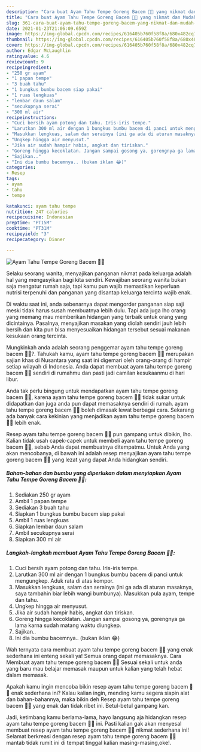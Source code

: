 ```yaml
---
description: "Cara buat Ayam Tahu Tempe Goreng Bacem 🍗🍴 yang nikmat dan Mudah Dibuat"
title: "Cara buat Ayam Tahu Tempe Goreng Bacem 🍗🍴 yang nikmat dan Mudah Dibuat"
slug: 361-cara-buat-ayam-tahu-tempe-goreng-bacem-yang-nikmat-dan-mudah-dibuat
date: 2021-01-23T21:06:09.659Z
image: https://img-global.cpcdn.com/recipes/616405b760f58f8a/680x482cq70/ayam-tahu-tempe-goreng-bacem-🍗🍴-foto-resep-utama.jpg
thumbnail: https://img-global.cpcdn.com/recipes/616405b760f58f8a/680x482cq70/ayam-tahu-tempe-goreng-bacem-🍗🍴-foto-resep-utama.jpg
cover: https://img-global.cpcdn.com/recipes/616405b760f58f8a/680x482cq70/ayam-tahu-tempe-goreng-bacem-🍗🍴-foto-resep-utama.jpg
author: Edgar McLaughlin
ratingvalue: 4.6
reviewcount: 9
recipeingredient:
- "250 gr ayam"
- "1 papan tempe"
- "3 buah tahu"
- "1 bungkus bumbu bacem siap pakai"
- "1 ruas lengkuas"
- "lembar daun salam"
- "secukupnya serai"
- "300 ml air"
recipeinstructions:
- "Cuci bersih ayam potong dan tahu. Iris-iris tempe."
- "Larutkan 300 ml air dengan 1 bungkus bumbu bacem di panci untuk mengungkep. Aduk rata di atas kompor."
- "Masukkan lengkuas, salam dan serainya (ini ga ada di aturan masaknya, saya tambahin biar lebih wangi bumbunya). Masukkan pula ayam, tempe dan tahu."
- "Ungkep hingga air menyusut."
- "Jika air sudah hampir habis, angkat dan tiriskan."
- "Goreng hingga kecoklatan. Jangan sampai gosong ya, gorengnya ga lama karna sudah matang waktu diungkep."
- "Sajikan.."
- "Ini dia bumbu bacemnya.. (bukan iklan 😂)"
categories:
- Resep
tags:
- ayam
- tahu
- tempe

katakunci: ayam tahu tempe 
nutrition: 247 calories
recipecuisine: Indonesian
preptime: "PT15M"
cooktime: "PT31M"
recipeyield: "3"
recipecategory: Dinner

---
```



![Ayam Tahu Tempe Goreng Bacem 🍗🍴](https://img-global.cpcdn.com/recipes/616405b760f58f8a/680x482cq70/ayam-tahu-tempe-goreng-bacem-🍗🍴-foto-resep-utama.jpg)

Selaku seorang wanita, menyajikan panganan nikmat pada keluarga adalah hal yang mengasyikan bagi kita sendiri. Kewajiban seorang  wanita bukan saja mengatur rumah saja, tapi kamu pun wajib memastikan keperluan nutrisi terpenuhi dan panganan yang disantap keluarga tercinta wajib enak.

Di waktu  saat ini, anda sebenarnya dapat mengorder panganan siap saji meski tidak harus susah membuatnya lebih dulu. Tapi ada juga lho orang yang memang mau memberikan hidangan yang terbaik untuk orang yang dicintainya. Pasalnya, menyajikan masakan yang diolah sendiri jauh lebih bersih dan kita pun bisa menyesuaikan hidangan tersebut sesuai makanan kesukaan orang tercinta. 



Mungkinkah anda adalah seorang penggemar ayam tahu tempe goreng bacem 🍗🍴?. Tahukah kamu, ayam tahu tempe goreng bacem 🍗🍴 merupakan sajian khas di Nusantara yang saat ini digemari oleh orang-orang di hampir setiap wilayah di Indonesia. Anda dapat membuat ayam tahu tempe goreng bacem 🍗🍴 sendiri di rumahmu dan pasti jadi camilan kesukaanmu di hari libur.

Anda tak perlu bingung untuk mendapatkan ayam tahu tempe goreng bacem 🍗🍴, karena ayam tahu tempe goreng bacem 🍗🍴 tidak sukar untuk didapatkan dan juga anda pun dapat memasaknya sendiri di rumah. ayam tahu tempe goreng bacem 🍗🍴 boleh dimasak lewat berbagai cara. Sekarang ada banyak cara kekinian yang menjadikan ayam tahu tempe goreng bacem 🍗🍴 lebih enak.

Resep ayam tahu tempe goreng bacem 🍗🍴 pun gampang untuk dibikin, lho. Kalian tidak usah capek-capek untuk membeli ayam tahu tempe goreng bacem 🍗🍴, sebab Anda dapat membuatnya ditempatmu. Untuk Anda yang akan mencobanya, di bawah ini adalah resep menyajikan ayam tahu tempe goreng bacem 🍗🍴 yang lezat yang dapat Anda hidangkan sendiri.

<!--inarticleads1-->

##### Bahan-bahan dan bumbu yang diperlukan dalam menyiapkan Ayam Tahu Tempe Goreng Bacem 🍗🍴:

1. Sediakan 250 gr ayam
1. Ambil 1 papan tempe
1. Sediakan 3 buah tahu
1. Siapkan 1 bungkus bumbu bacem siap pakai
1. Ambil 1 ruas lengkuas
1. Siapkan lembar daun salam
1. Ambil secukupnya serai
1. Siapkan 300 ml air




<!--inarticleads2-->

##### Langkah-langkah membuat Ayam Tahu Tempe Goreng Bacem 🍗🍴:

1. Cuci bersih ayam potong dan tahu. Iris-iris tempe.
1. Larutkan 300 ml air dengan 1 bungkus bumbu bacem di panci untuk mengungkep. Aduk rata di atas kompor.
1. Masukkan lengkuas, salam dan serainya (ini ga ada di aturan masaknya, saya tambahin biar lebih wangi bumbunya). Masukkan pula ayam, tempe dan tahu.
1. Ungkep hingga air menyusut.
1. Jika air sudah hampir habis, angkat dan tiriskan.
1. Goreng hingga kecoklatan. Jangan sampai gosong ya, gorengnya ga lama karna sudah matang waktu diungkep.
1. Sajikan..
1. Ini dia bumbu bacemnya.. (bukan iklan 😂)




Wah ternyata cara membuat ayam tahu tempe goreng bacem 🍗🍴 yang enak sederhana ini enteng sekali ya! Semua orang dapat memasaknya. Cara Membuat ayam tahu tempe goreng bacem 🍗🍴 Sesuai sekali untuk anda yang baru mau belajar memasak maupun untuk kalian yang telah hebat dalam memasak.

Apakah kamu ingin mencoba bikin resep ayam tahu tempe goreng bacem 🍗🍴 enak sederhana ini? Kalau kalian ingin, mending kamu segera siapin alat dan bahan-bahannya, maka bikin deh Resep ayam tahu tempe goreng bacem 🍗🍴 yang enak dan tidak ribet ini. Betul-betul gampang kan. 

Jadi, ketimbang kamu berlama-lama, hayo langsung aja hidangkan resep ayam tahu tempe goreng bacem 🍗🍴 ini. Pasti kalian gak akan menyesal membuat resep ayam tahu tempe goreng bacem 🍗🍴 nikmat sederhana ini! Selamat berkreasi dengan resep ayam tahu tempe goreng bacem 🍗🍴 mantab tidak rumit ini di tempat tinggal kalian masing-masing,oke!.

